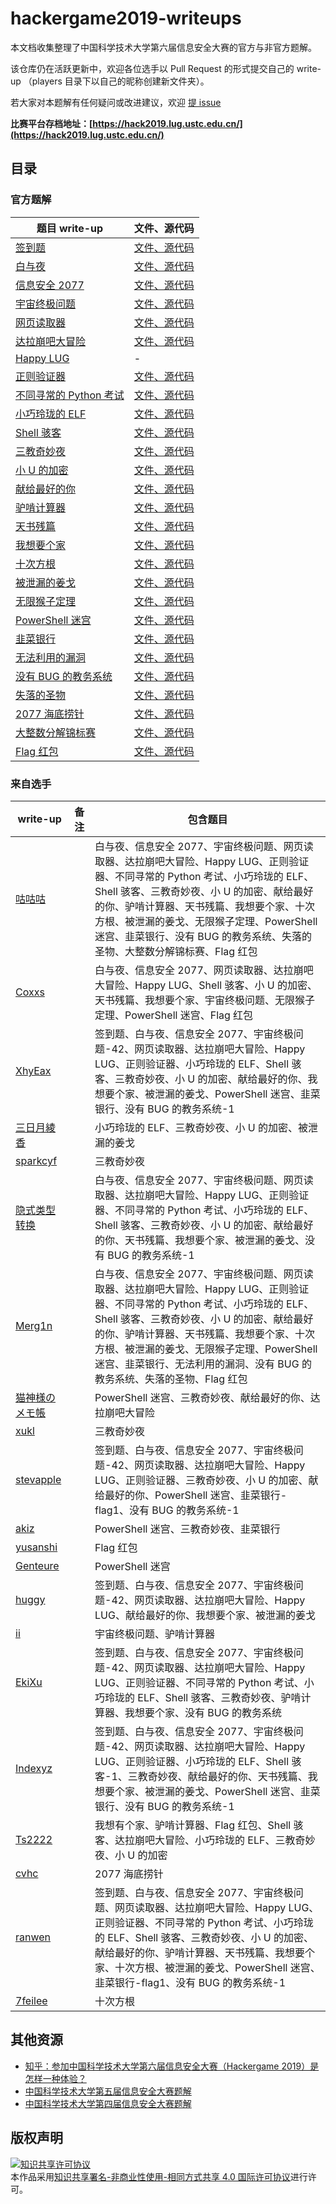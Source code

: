 # hackergame2019-writeups

本文档收集整理了中国科学技术大学第六届信息安全大赛的官方与非官方题解。

该仓库仍在活跃更新中，欢迎各位选手以 Pull Request 的形式提交自己的 write-up （players 目录下以自己的昵称创建新文件夹）。

若大家对本题解有任何疑问或改进建议，欢迎 [提 issue](https://github.com/ustclug/hackergame2019-writeups/issues/new)

**比赛平台存档地址：[https://hack2019.lug.ustc.edu.cn/](https://hack2019.lug.ustc.edu.cn/)**

## 目录

### 官方题解

| 题目 write-up                                                | 文件、源代码                                           |
| ------------------------------------------------------------ | ------------------------------------------------------ |
| [签到题](official/签到题/README.md)               | [文件、源代码](official/签到题/src)                   |
| [白与夜](official/白与夜/README.md)           | [文件、源代码](official/白与夜/src)                  |
| [信息安全 2077](official/信息安全_2077/README.md)           | [文件、源代码](official/信息安全_2077/src)                      |
| [宇宙终极问题](official/宇宙终极问题/README.md)           | [文件、源代码](official/宇宙终极问题/src)                   |
| [网页读取器](official/网页读取器/README.md)                  | [文件、源代码](official/网页读取器/src)                      |
| [达拉崩吧大冒险](official/达拉崩吧大冒险/README.md)                   | [文件、源代码](official/达拉崩吧大冒险/src)                      |
| [Happy LUG](official/Happy_LUG/README.md)         | -                   |
| [正则验证器](official/正则验证器/README.md)   | [文件、源代码](official/正则验证器/src)              |
| [不同寻常的 Python 考试](official/不同寻常的_Python_考试/README.md)             | [文件、源代码](official/不同寻常的_Python_考试/src)                  |
| [小巧玲珑的 ELF](official/小巧玲珑的_ELF/README.md) | [文件、源代码](official/小巧玲珑的_ELF/src)          |
| [Shell 骇客](official/Shell_骇客/README.md)     | [文件、源代码](official/Shell_骇客/src)               |
| [三教奇妙夜](official/三教奇妙夜/README.md)       | [文件、源代码](official/三教奇妙夜/src)                 |
| [小 U 的加密](official/小_U_的加密/README.md)             | [文件、源代码](official/小_U_的加密/src)                  |
| [献给最好的你](official/献给最好的你/README.md) | [文件、源代码](official/献给最好的你/src)          |
| [驴啃计算器](official/驴啃计算器/README.md)         | [文件、源代码](official/驴啃计算器/src)                 |
| [天书残篇](official/天书残篇/README.md) | [文件、源代码](official/天书残篇/src)            |
| [我想要个家](official/我想要个家/README.md)     | [文件、源代码](official/我想要个家/src)                |
| [十次方根](official/十次方根/README.md) | [文件、源代码](official/十次方根/src) |
| [被泄漏的姜戈](official/被泄漏的姜戈/README.md)       | [文件、源代码](https://github.com/openlug/django-common)                |
| [无限猴子定理](official/无限猴子定理/README.md)           | [文件、源代码](official/无限猴子定理/src)                  |
| [PowerShell 迷宫](official/PowerShell_迷宫/README.md) | [文件、源代码](https://github.com/Blealtan/PSMaze)             |
| [韭菜银行](official/韭菜银行/README.md)  | [文件、源代码](official/韭菜银行/src)              |
| [无法利用的漏洞](official/无法利用的漏洞/README.md)       | [文件、源代码](official/无法利用的漏洞/src)                  |
| [没有 BUG 的教务系统](official/没有_BUG_的教务系统/README.md) | [文件、源代码](official/没有_BUG_的教务系统/src)                |
| [失落的圣物](official/失落的圣物/README.md)     | [文件、源代码](official/失落的圣物/src)                 |
| [2077 海底捞针](official/2077_海底捞针/README.md)     | [文件、源代码](official/2077_海底捞针/src)               |
| [大整数分解锦标赛](official/大整数分解锦标赛/README.md)     | [文件、源代码](official/大整数分解锦标赛/src)               |
| [Flag 红包](official/Flag_红包/README.md)     | [文件、源代码](official/Flag_红包/src)               |

### 来自选手

| write-up | 备注 | 包含题目 |
| - | - | - |
| [咕咕咕](players/咕咕咕) | | 白与夜、信息安全 2077、宇宙终极问题、网页读取器、达拉崩吧大冒险、Happy LUG、正则验证器、不同寻常的 Python 考试、小巧玲珑的 ELF、Shell 骇客、三教奇妙夜、小 U 的加密、献给最好的你、驴啃计算器、天书残篇、我想要个家、十次方根、被泄漏的姜戈、无限猴子定理、PowerShell 迷宫、韭菜银行、没有 BUG 的教务系统、失落的圣物、大整数分解锦标赛、Flag 红包 |
| [Coxxs](https://coxxs.me/1321) | | 白与夜、信息安全 2077、网页读取器、达拉崩吧大冒险、Happy LUG、Shell 骇客、小 U 的加密、天书残篇、我想要个家、宇宙终极问题、无限猴子定理、PowerShell 迷宫、Flag 红包 |
| [XhyEax](https://xhyeax.github.io/2019/10/22/hackersgame-2019-writeup/) | | 签到题、白与夜、信息安全 2077、宇宙终极问题-42、网页读取器、达拉崩吧大冒险、Happy LUG、正则验证器、小巧玲珑的 ELF、Shell 骇客、三教奇妙夜、小 U 的加密、献给最好的你、我想要个家、被泄漏的姜戈、PowerShell 迷宫、韭菜银行、没有 BUG 的教务系统-1 |
| [三日月綾香](players/三日月綾香) | | 小巧玲珑的 ELF、三教奇妙夜、小 U 的加密、被泄漏的姜戈 |
| [sparkcyf](players/sparkcyf) | | 三教奇妙夜 |
| [隐式类型转换](https://www.nottres.com/nonetype/ustc-hackergame-2019-writeup.html) | | 白与夜、信息安全 2077、宇宙终极问题、网页读取器、达拉崩吧大冒险、Happy LUG、正则验证器、不同寻常的 Python 考试、小巧玲珑的 ELF、Shell 骇客、三教奇妙夜、小 U 的加密、献给最好的你、天书残篇、我想要个家、被泄漏的姜戈、没有 BUG 的教务系统-1 |
| [Merg1n](players/Merg1n) | | 白与夜、信息安全 2077、宇宙终极问题、网页读取器、达拉崩吧大冒险、Happy LUG、正则验证器、不同寻常的 Python 考试、小巧玲珑的 ELF、Shell 骇客、三教奇妙夜、小 U 的加密、献给最好的你、驴啃计算器、天书残篇、我想要个家、十次方根、被泄漏的姜戈、无限猴子定理、PowerShell 迷宫、韭菜银行、无法利用的漏洞、没有 BUG 的教务系统、失落的圣物、Flag 红包 |
| [猫神様のメモ帳](players/猫神様のメモ帳) | | PowerShell 迷宫、三教奇妙夜、献给最好的你、达拉崩吧大冒险 |
| [xukl](players/xukl) | | 三教奇妙夜 |
| [stevapple](players/stevapple) | | 签到题、白与夜、信息安全 2077、宇宙终极问题-42、网页读取器、达拉崩吧大冒险、Happy LUG、正则验证器、三教奇妙夜、小 U 的加密、献给最好的你、PowerShell 迷宫、韭菜银行-flag1、没有 BUG 的教务系统-1 |
| [akiz](players/akiz) | | PowerShell 迷宫、三教奇妙夜、韭菜银行 |
| [yusanshi](players/yusanshi) | | Flag 红包 |
| [Genteure](players/genteure) | | PowerShell 迷宫 |
| [huggy](https://blog.huggy.moe/posts/2019/3-ustclug-ctf-writeups/) | | 签到题、白与夜、信息安全 2077、宇宙终极问题-42、网页读取器、达拉崩吧大冒险、Happy LUG、献给最好的你、我想要个家、被泄漏的姜戈 |
| [ii](players/ii) | | 宇宙终极问题、驴啃计算器 |
| [EkiXu](players/Eki) | | 签到题、白与夜、信息安全 2077、宇宙终极问题-42、网页读取器、达拉崩吧大冒险、Happy LUG、正则验证器、不同寻常的 Python 考试、小巧玲珑的 ELF、Shell 骇客、三教奇妙夜、驴啃计算器、我想要个家、没有 BUG 的教务系统 |
| [Indexyz](https://blog.indexyz.me/archives/2019-ustc-hackergame-writeup/) | | 签到题、白与夜、信息安全 2077、宇宙终极问题-42、网页读取器、达拉崩吧大冒险、Happy LUG、正则验证器、小巧玲珑的 ELF、Shell 骇客-1、三教奇妙夜、献给最好的你、天书残篇、我想要个家、被泄漏的姜戈、PowerShell 迷宫、韭菜银行、没有 BUG 的教务系统-1 |
| [Ts2222](players/Ts2222) | | 我想有个家、驴啃计算器、Flag 红包、Shell 骇客、达拉崩吧大冒险、小巧玲珑的 ELF、三教奇妙夜、小 U 的加密 |
| [cvhc](players/cvhc) | | 2077 海底捞针 |
| [ranwen](https://github.com/ranwen/USTC-Hackergame2019-WP) | | 签到题、白与夜、信息安全 2077、宇宙终极问题、网页读取器、达拉崩吧大冒险、Happy LUG、正则验证器、不同寻常的 Python 考试、小巧玲珑的 ELF、Shell 骇客、三教奇妙夜、小 U 的加密、献给最好的你、驴啃计算器、天书残篇、我想要个家、十次方根、被泄漏的姜戈、PowerShell 迷宫、韭菜银行-flag1、没有 BUG 的教务系统-1 |
| [7feilee](players/7feilee) | | 十次方根 |

## 其他资源

- [知乎：参加中国科学技术大学第六届信息安全大赛（Hackergame 2019）是怎样一种体验？](https://www.zhihu.com/question/351947330)
- [中国科学技术大学第五届信息安全大赛题解](https://github.com/ustclug/hackergame2018-writeups)
- [中国科学技术大学第四届信息安全大赛题解](https://volltin.gitbooks.io/hackergame2017-writeup/)

## 版权声明

<a rel="license" href="http://creativecommons.org/licenses/by-nc-sa/4.0/"><img alt="知识共享许可协议" style="border-width:0" src="https://i.creativecommons.org/l/by-nc-sa/4.0/88x31.png" /></a><br />本作品采用<a rel="license" href="http://creativecommons.org/licenses/by-nc-sa/4.0/">知识共享署名-非商业性使用-相同方式共享 4.0 国际许可协议</a>进行许可。
